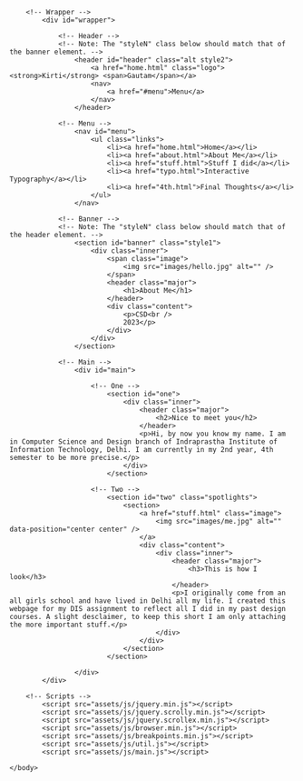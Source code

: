 <!DOCTYPE HTML>
<!--
	Forty by HTML5 UP
	html5up.net | @ajlkn
	Free for personal and commercial use under the CCA 3.0 license (html5up.net/license)
-->
<html>
	<head>
		<title>Kirti Gautam | About Me</title>
		<meta charset="utf-8" />
		<meta name="viewport" content="width=device-width, initial-scale=1, user-scalable=no" />
		<link rel="stylesheet" href="assets/css/main.css" />
		<noscript><link rel="stylesheet" href="assets/css/noscript.css" /></noscript>
	</head>
	<body class="is-preload">

		<!-- Wrapper -->
			<div id="wrapper">

				<!-- Header -->
				<!-- Note: The "styleN" class below should match that of the banner element. -->
					<header id="header" class="alt style2">
						<a href="home.html" class="logo"><strong>Kirti</strong> <span>Gautam</span></a>
						<nav>
							<a href="#menu">Menu</a>
						</nav>
					</header>

				<!-- Menu -->
					<nav id="menu">
						<ul class="links">
							<li><a href="home.html">Home</a></li>
							<li><a href="about.html">About Me</a></li>
							<li><a href="stuff.html">Stuff I did</a></li>
							<li><a href="typo.html">Interactive Typography</a></li>
							<li><a href="4th.html">Final Thoughts</a></li>
						</ul>
					</nav>

				<!-- Banner -->
				<!-- Note: The "styleN" class below should match that of the header element. -->
					<section id="banner" class="style1">
						<div class="inner">
							<span class="image">
								<img src="images/hello.jpg" alt="" />
							</span>
							<header class="major">
								<h1>About Me</h1>
							</header>
							<div class="content">
								<p>CSD<br />
								2023</p>
							</div>
						</div>
					</section>

				<!-- Main -->
					<div id="main">

						<!-- One -->
							<section id="one">
								<div class="inner">
									<header class="major">
										<h2>Nice to meet you</h2>
									</header>
									<p>Hi, by now you know my name. I am in Computer Science and Design branch of Indraprastha Institute of Information Technology, Delhi. I am currently in my 2nd year, 4th semester to be more precise.</p>
								</div>
							</section>

						<!-- Two -->
							<section id="two" class="spotlights">
								<section>
									<a href="stuff.html" class="image">
										<img src="images/me.jpg" alt="" data-position="center center" />
									</a>
									<div class="content">
										<div class="inner">
											<header class="major">
												<h3>This is how I look</h3>
											</header>
											<p>I originally come from an all girls school and have lived in Delhi all my life. I created this webpage for my DIS assignment to reflect all I did in my past design courses. A slight desclaimer, to keep this short I am only attaching the more important stuff.</p>
										</div>
									</div>
								</section>
							</section>

					</div>
			</div>

		<!-- Scripts -->
			<script src="assets/js/jquery.min.js"></script>
			<script src="assets/js/jquery.scrolly.min.js"></script>
			<script src="assets/js/jquery.scrollex.min.js"></script>
			<script src="assets/js/browser.min.js"></script>
			<script src="assets/js/breakpoints.min.js"></script>
			<script src="assets/js/util.js"></script>
			<script src="assets/js/main.js"></script>

	</body>
</html>
